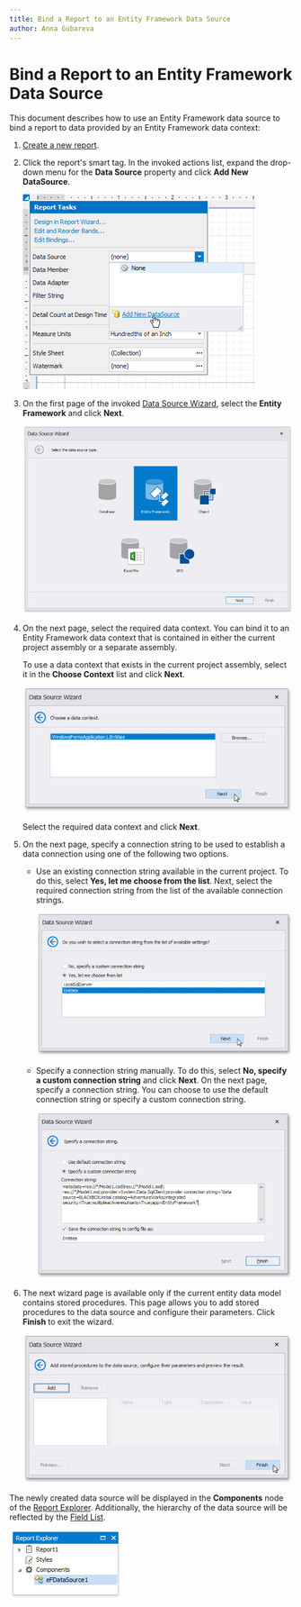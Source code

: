 ```yaml
---
title: Bind a Report to an Entity Framework Data Source
author: Anna Gubareva
---
```

# Bind a Report to an Entity Framework Data Source

This document describes how to use an Entity Framework data source to bind a report to data provided by an Entity Framework data context:

1. [Create a new report](../add-new-reports.md).

2. Click the report's smart tag. In the invoked actions list, expand the drop-down menu for the **Data Source** property and click **Add New DataSource**.
	
	![](../../../../images/eurd-win-report-smart-tag-add-new-data-source.png)

3. On the first page of the invoked [Data Source Wizard](../report-designer-tools/data-source-wizard.md), select the **Entity Framework** and click **Next**.
	
	![](../../../../images/eurd-win-data-source-wizard-select-ef.png)

4. On the next page, select the required data context. You can bind it to an Entity Framework data context that is contained in either the current project assembly or a separate assembly.
	
	To use a data context that exists in the current project assembly, select it in the **Choose Context** list and click **Next**.
	
	![eurd-win-report-wizard-ef-datasource](../../../../images/eurd-win-report-wizard-ef-datasource.png)
	
	Select the required data context and click **Next**.
5. On the next page, specify a connection string to be used to establish a data connection using one of the following two options.
	
	* Use an existing connection string available in the current project. To do this, select **Yes, let me choose from the list**. Next, select the required connection string from the list of the available connection strings.
		
		![eurd-win-report-wizard-ef-datasource](../../../../images/eurd-winreport-wizard-ef-datasource.png)

	* Specify a connection string manually. To do this, select **No, specify a custom connection string** and click **Next**. On the next page, specify a connection string. You can choose to use the default connection string  or specify a custom connection string.
		
		![eurd-win-report-wizard-ef-datasource-specify-connection-string](../../../../images/eurd-win-report-wizard-ef-datasource-specify-connection-string.png)

6. The next wizard page is available only if the current entity data model contains stored procedures. This page allows you to add stored procedures to the data source and configure their parameters. Click **Finish** to exit the wizard.
	
	![](../../../../images/eurd-win-data-source-wizard-ef-stored-procedures.png)
	
The newly created data source will be displayed in the **Components** node of the [Report Explorer](../report-designer-tools/ui-panels/report-explorer.md). Additionally, the hierarchy of the data source will be reflected by the [Field List](../report-designer-tools/ui-panels/field-list.md).
	
![](../../../../images/eurd-win-data-source-wizard-ef-result.png)